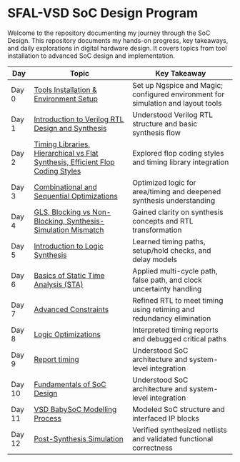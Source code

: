# SFAL-VSD SoC Design Program
Welcome to the repository documenting my journey through the SoC Design. This repository documents my hands-on progress, key takeaways, and daily explorations in digital hardware design. It covers topics from tool installation to advanced SoC design and implementation.

| Day       | Topic                                                                  |       Key Takeaway                                                                 |
|-----------|------------------------------------------------------------------------|------------------------------------------------------------------------------------|
| Day 0     | [Tools Installation & Environment Setup](https://github.com/Dhruvid98/SFAL-VSD-SoC-Design/blob/main/Day%200/README.md) | Set up Ngspice and Magic; configured environment for simulation and layout tools |
| Day 1     | [Introduction to Verilog RTL Design and Synthesis](https://github.com/Dhruvid98/SFAL-VSD-SoC-Design/blob/main/Day%201/README.md) | Understood Verilog RTL structure and basic synthesis flow           |
| Day 2     | [Timing Libraries, Hierarchical vs Flat Synthesis, Efficient Flop Coding Styles](https://github.com/Dhruvid98/SFAL-VSD-SoC-Design/blob/main/Day%202/README.md) | Explored flop coding styles and timing library integration          |
| Day 3     | [Combinational and Sequential Optimizations](https://github.com/Dhruvid98/SFAL-VSD-SoC-Design/blob/main/Day%203/README.md) | Optimized logic for area/timing and deepened synthesis understanding|
| Day 4     | [GLS, Blocking vs Non-Blocking, Synthesis-Simulation Mismatch](https://github.com/Dhruvid98/SFAL-VSD-SoC-Design/blob/main/Day%204/README.md) | Gained clarity on synthesis concepts and RTL transformation          |
| Day 5     | [Introduction to Logic Synthesis](https://github.com/Dhruvid98/SFAL-VSD-SoC-Design/blob/main/Day%205/README.md) | Learned timing paths, setup/hold checks, and delay models           |
| Day 6     | [Basics of Static Time Analysis (STA)](https://github.com/Dhruvid98/SFAL-VSD-SoC-Design/blob/main/Day%206/README.md) | Applied multi-cycle path, false path, and clock uncertainty handling|
| Day 7     | [Advanced Constraints](https://github.com/Dhruvid98/SFAL-VSD-SoC-Design/blob/main/Day%207/README.md) | Refined RTL to meet timing using retiming and redundancy elimination|
| Day 8     | [Logic Optimizations](https://github.com/Dhruvid98/SFAL-VSD-SoC-Design/blob/main/Day%208/README.md)  | Interpreted timing reports and debugged critical paths              |
| Day 9     | [Report timing](https://github.com/Dhruvid98/SFAL-VSD-SoC-Design/blob/main/Day%209/README.md) | Understood SoC architecture and system-level integration             |
| Day 10    | [Fundamentals of SoC Design](https://github.com/Dhruvid98/SFAL-VSD-SoC-Design/blob/main/Day%2010/README.md) | Understood SoC architecture and system-level integration             |
| Day 11    | [VSD BabySoC Modelling Process](https://github.com/Dhruvid98/SFAL-VSD-SoC-Design/blob/main/Day%2011/README.md)  | Modeled SoC structure and interfaced IP blocks                      |
| Day 12    | [Post-Synthesis Simulation](https://github.com/Dhruvid98/SFAL-VSD-SoC-Design/blob/main/Day%2012/README.md)  | Verified synthesized netlists and validated functional correctness  | 
